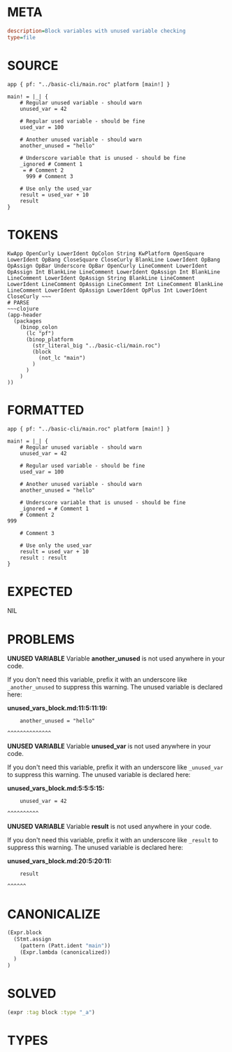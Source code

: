 # META
~~~ini
description=Block variables with unused variable checking
type=file
~~~
# SOURCE
~~~roc
app { pf: "../basic-cli/main.roc" platform [main!] }

main! = |_| {
    # Regular unused variable - should warn
    unused_var = 42

    # Regular used variable - should be fine
    used_var = 100

    # Another unused variable - should warn
    another_unused = "hello"

    # Underscore variable that is unused - should be fine
    _ignored # Comment 1
     = # Comment 2
      999 # Comment 3

    # Use only the used_var
    result = used_var + 10
    result
}
~~~
# TOKENS
~~~text
KwApp OpenCurly LowerIdent OpColon String KwPlatform OpenSquare LowerIdent OpBang CloseSquare CloseCurly BlankLine LowerIdent OpBang OpAssign OpBar Underscore OpBar OpenCurly LineComment LowerIdent OpAssign Int BlankLine LineComment LowerIdent OpAssign Int BlankLine LineComment LowerIdent OpAssign String BlankLine LineComment LowerIdent LineComment OpAssign LineComment Int LineComment BlankLine LineComment LowerIdent OpAssign LowerIdent OpPlus Int LowerIdent CloseCurly ~~~
# PARSE
~~~clojure
(app-header
  (packages
    (binop_colon
      (lc "pf")
      (binop_platform
        (str_literal_big "../basic-cli/main.roc")
        (block
          (not_lc "main")
        )
      )
    )
))
~~~
# FORMATTED
~~~roc
app { pf: "../basic-cli/main.roc" platform [main!] }

main! = |_| {
	# Regular unused variable - should warn
	unused_var = 42

	# Regular used variable - should be fine
	used_var = 100

	# Another unused variable - should warn
	another_unused = "hello"

	# Underscore variable that is unused - should be fine
	_ignored = # Comment 1
	# Comment 2
999

	# Comment 3

	# Use only the used_var
	result = used_var + 10
	result : result
}
~~~
# EXPECTED
NIL
# PROBLEMS
**UNUSED VARIABLE**
Variable **another_unused** is not used anywhere in your code.

If you don't need this variable, prefix it with an underscore like `_another_unused` to suppress this warning.
The unused variable is declared here:

**unused_vars_block.md:11:5:11:19:**
```roc
    another_unused = "hello"
```
    ^^^^^^^^^^^^^^


**UNUSED VARIABLE**
Variable **unused_var** is not used anywhere in your code.

If you don't need this variable, prefix it with an underscore like `_unused_var` to suppress this warning.
The unused variable is declared here:

**unused_vars_block.md:5:5:5:15:**
```roc
    unused_var = 42
```
    ^^^^^^^^^^


**UNUSED VARIABLE**
Variable **result** is not used anywhere in your code.

If you don't need this variable, prefix it with an underscore like `_result` to suppress this warning.
The unused variable is declared here:

**unused_vars_block.md:20:5:20:11:**
```roc
    result
```
    ^^^^^^


# CANONICALIZE
~~~clojure
(Expr.block
  (Stmt.assign
    (pattern (Patt.ident "main"))
    (Expr.lambda (canonicalized))
  )
)
~~~
# SOLVED
~~~clojure
(expr :tag block :type "_a")
~~~
# TYPES
~~~roc
~~~
